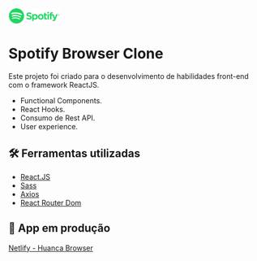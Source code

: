 <img src="/src/images/logo-green.png" width="20%">

# Spotify Browser Clone

Este projeto foi criado para o desenvolvimento de habilidades front-end com o framework ReactJS.

- Functional Components.
- React Hooks.
- Consumo de Rest API.
- User experience.

## 🛠️ Ferramentas utilizadas

- [React.JS](https://github.com/facebook/react)
- [Sass](https://github.com/sass/sass)
- [Axios](https://github.com/axios/axios)
- [React Router Dom](https://github.com/ReactTraining/react-router/tree/master/packages/react-router-dom)

## 🚀 App em produção

[Netlify - Huanca Browser](https://huanca-spotify-browser.netlify.app)
